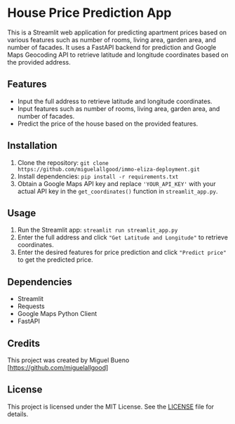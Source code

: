 # House Price Prediction App

This is a Streamlit web application for predicting apartment prices based on various features such as number of rooms, living area, garden area, and number of facades. It uses a FastAPI backend for prediction and Google Maps Geocoding API to retrieve latitude and longitude coordinates based on the provided address.

## Features

- Input the full address to retrieve latitude and longitude coordinates.
- Input features such as number of rooms, living area, garden area, and number of facades.
- Predict the price of the house based on the provided features.

## Installation

1. Clone the repository: `git clone https://github.com/miguelallgood/immo-eliza-deployment.git`
2. Install dependencies: `pip install -r requirements.txt`
3. Obtain a Google Maps API key and replace `'YOUR_API_KEY'` with your actual API key in the `get_coordinates()` function in `streamlit_app.py`.

## Usage

1. Run the Streamlit app: `streamlit run streamlit_app.py`
2. Enter the full address and click `"Get Latitude and Longitude"` to retrieve coordinates.
3. Enter the desired features for price prediction and click `"Predict price"` to get the predicted price.

## Dependencies

- Streamlit
- Requests
- Google Maps Python Client
- FastAPI

## Credits

This project was created by Miguel Bueno [https://github.com/miguelallgood]

## License

This project is licensed under the MIT License. See the [LICENSE](LICENSE) file for details.







